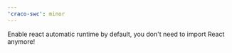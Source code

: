 ```yaml
---
'craco-swc': minor
---
```


Enable react automatic runtime by default, you don't need to import React anymore!
